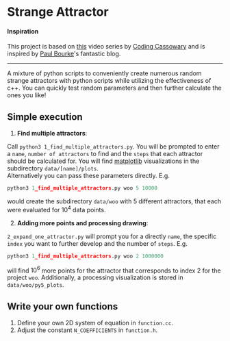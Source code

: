 # Strange Attractor 

#### Inspiration

This project is based on [this](https://youtu.be/AzdpM-vfUCQ?si=XzwipangHxHjBUcX) video series by [Coding Cassowary](https://x.com/cassowarycoding) and is inspired by [Paul Bourke](https://paulbourke.net/fractals/lyapunov/)'s fantastic blog.



---


A mixture of python scripts to conveniently create numerous random strange attractors with python scripts while utilizing the effectiveness of c++. You can quickly test random parameters and then further calculate the ones you like!


## Simple execution

1. **Find multiple attractors**:<br>

Call `python3 1_find_multiple_attractors.py`. You will be prompted to enter a `name`, `number of attractors` to find and the `steps` that each attractor should be calculated for. You will find [matplotlib](https://matplotlib.org/) visualizations in the subdirectory `data/[name]/plots`. <br>
Alternatively you can pass these parameters directly. E.g.

```python
python3 1_find_multiple_attractors.py woo 5 10000
```
would create the subdirectory `data/woo` with 5 different attractors, that each were evaluated for $10^4$ data points.


2. **Adding more points and processing drawing**:<br>

`2_expand_one_attractor.py` will prompt you for a directly `name`, the specific `index` you want to further develop and the number of `steps`. E.g.

```python
python3 1_find_multiple_attractors.py woo 2 1000000
```
will find $10^6$ more points for the attractor that corresponds to index $2$ for the project `woo`. Additionally, a processing visualization is stored in `data/woo/py5_plots`.



## Write your own functions


1. Define your own 2D system of equation in `function.cc`.
2. Adjust the constant `N_COEFFICIENTS` in `function.h`.
